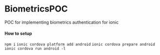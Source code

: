 # BiometricsPOC
POC for implementing biometrics authentication for ionic


#### How to setup

`npm i`
`ionic cordova platform add android`
`ionic cordova prepare android`
`ionic cordova run android -l`
